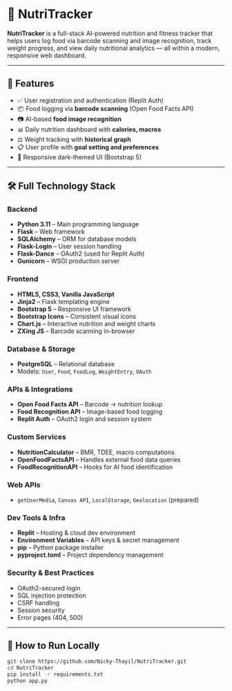# 🍎 NutriTracker

**NutriTracker** is a full-stack AI-powered nutrition and fitness tracker that helps users log food via barcode scanning and image recognition, track weight progress, and view daily nutritional analytics — all within a modern, responsive web dashboard.

---

## 🚀 Features

- ✅ User registration and authentication (Replit Auth)
- 📦 Food logging via **barcode scanning** (Open Food Facts API)
- 📷 AI-based **food image recognition**
- 📊 Daily nutrition dashboard with **calories, macros**
- ⚖️ Weight tracking with **historical graph**
- 📋 User profile with **goal setting and preferences**
- 🌙 Responsive dark-themed UI (Bootstrap 5)

---

## 🛠️ Full Technology Stack

### Backend
- **Python 3.11** – Main programming language
- **Flask** – Web framework
- **SQLAlchemy** – ORM for database models
- **Flask-Login** – User session handling
- **Flask-Dance** – OAuth2 (used for Replit Auth)
- **Gunicorn** – WSGI production server

### Frontend
- **HTML5, CSS3, Vanilla JavaScript**
- **Jinja2** – Flask templating engine
- **Bootstrap 5** – Responsive UI framework
- **Bootstrap Icons** – Consistent visual icons
- **Chart.js** – Interactive nutrition and weight charts
- **ZXing JS** – Barcode scanning in-browser

### Database & Storage
- **PostgreSQL** – Relational database
- Models: `User`, `Food`, `FoodLog`, `WeightEntry`, `OAuth`

### APIs & Integrations
- **Open Food Facts API** – Barcode → nutrition lookup
- **Food Recognition API** – Image-based food logging
- **Replit Auth** – OAuth2 login and session system

### Custom Services
- **NutritionCalculator** – BMR, TDEE, macro computations
- **OpenFoodFactsAPI** – Handles external food data queries
- **FoodRecognitionAPI** – Hooks for AI food identification

### Web APIs
- `getUserMedia`, `Canvas API`, `LocalStorage`, `Geolocation` (prepared)

### Dev Tools & Infra
- **Replit** – Hosting & cloud dev environment
- **Environment Variables** – API keys & secret management
- **pip** – Python package installer
- **pyproject.toml** – Project dependency management

### Security & Best Practices
- OAuth2-secured login
- SQL injection protection
- CSRF handling
- Session security
- Error pages (404, 500)

---

## 🧪 How to Run Locally

```bash
git clone https://github.com/Nicky-Thayil/NutriTracker.git
cd NutriTracker
pip install -r requirements.txt
python app.py
